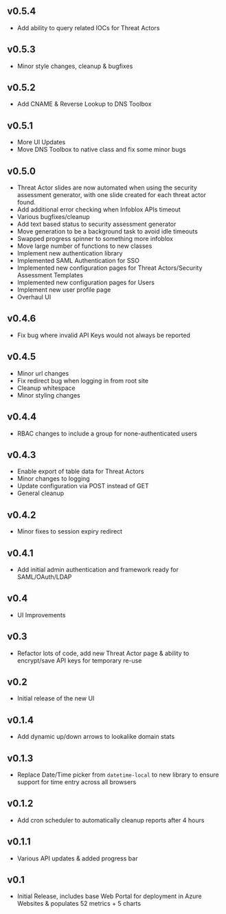 ## v0.5.4
- Add ability to query related IOCs for Threat Actors

## v0.5.3
- Minor style changes, cleanup & bugfixes

## v0.5.2
- Add CNAME & Reverse Lookup to DNS Toolbox

## v0.5.1
- More UI Updates
- Move DNS Toolbox to native class and fix some minor bugs

## v0.5.0
- Threat Actor slides are now automated when using the security assessment generator, with one slide created for each threat actor found.
- Add additional error checking when Infoblox APIs timeout
- Various bugfixes/cleanup
- Add text based status to security assessment generator
- Move generation to be a background task to avoid idle timeouts
- Swapped progress spinner to something more infoblox
- Move large number of functions to new classes
- Implement new authentication library
- Implemented SAML Authentication for SSO
- Implemented new configuration pages for Threat Actors/Security Assessment Templates
- Implemented new configuration pages for Users
- Implement new user profile page
- Overhaul UI

## v0.4.6
- Fix bug where invalid API Keys would not always be reported

## v0.4.5
- Minor url changes
- Fix redirect bug when logging in from root site
- Cleanup whitespace
- Minor styling changes

## v0.4.4
- RBAC changes to include a group for none-authenticated users

## v0.4.3
- Enable export of table data for Threat Actors
- Minor changes to logging
- Update configuration via POST instead of GET
- General cleanup

## v0.4.2
- Minor fixes to session expiry redirect

## v0.4.1
- Add initial admin authentication and framework ready for SAML/OAuth/LDAP

## v0.4
- UI Improvements

## v0.3
- Refactor lots of code, add new Threat Actor page & ability to encrypt/save API keys for temporary re-use

## v0.2
- Initial release of the new UI

## v0.1.4
- Add dynamic up/down arrows to lookalike domain stats

## v0.1.3
- Replace Date/Time picker from `datetime-local` to new library to ensure support for time entry across all browsers

## v0.1.2
- Add cron scheduler to automatically cleanup reports after 4 hours

## v0.1.1
- Various API updates & added progress bar

## v0.1
- Initial Release, includes base Web Portal for deployment in Azure Websites & populates 52 metrics + 5 charts